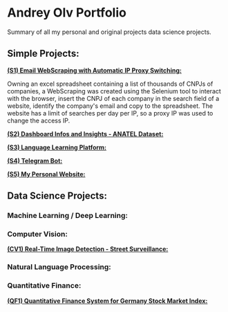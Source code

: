 # Andrey Olv Portfolio

Summary of all my personal and original projects data science projects.

## Simple Projects:

[**(S1) Email WebScraping with Automatic IP Proxy Switching:**](https://github.com/andreyolv/portfolio/tree/main/(S1)%20Email%20Webscraping%20with%20Automatic%20IP%20Proxy%20Switching)

Owning an excel spreadsheet containing a list of thousands of CNPJs of companies, a WebScraping was created using the Selenium tool to interact with the browser, insert the CNPJ of each company in the search field of a website, identify the company's email and copy to the spreadsheet. The website has a limit of searches per day per IP, so a proxy IP was used to change the access IP.

[**(S2) Dashboard Infos and Insights - ANATEL Dataset:**](https://github.com/andreyolv/portfolio/tree/main/(S2)%20Dashboard%20Infos%20and%20Insights%20-%20ANATEL%20Dataset)

[**(S3) Language Learning Platform:**](https://github.com/andreyolv/portfolio/tree/main/(S3)%20Language%20Learning%20Platform)

[**(S4) Telegram Bot:**](https://github.com/andreyolv/portfolio/tree/main/(S4)%20Telegram%20Bot)

[**(S5) My Personal Website:**](https://github.com/andreyolv/andreyolv.github.io)

## Data Science Projects:
### Machine Learning / Deep Learning:

### Computer Vision:
[**(CV1) Real-Time Image Detection - Street Surveillance:**](https://github.com/andreyolv/portfolio/tree/main/(CV1)%20Real-Time%20Image%20Detection%20-%20Street%20Surveillance)

### Natural Language Processing:

### Quantitative Finance:
[**(QF1) Quantitative Finance System for Germany Stock Market Index:**](https://github.com/andreyolv/portfolio/tree/main/(QF1)%20Quantitative%20Finance%20System%20for%20Germany%20Stock%20Market%20Index)
